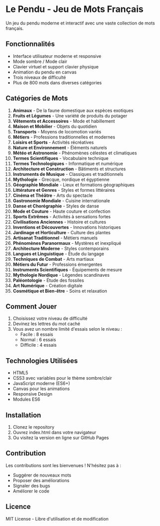 # Le Pendu - Jeu de Mots Français

Un jeu du pendu moderne et interactif avec une vaste collection de mots français.

## Fonctionnalités

- Interface utilisateur moderne et responsive
- Mode sombre / Mode clair
- Clavier virtuel et support clavier physique
- Animation du pendu en canvas
- Trois niveaux de difficulté
- Plus de 800 mots dans diverses catégories

## Catégories de Mots

1. **Animaux** - De la faune domestique aux espèces exotiques
2. **Fruits et Légumes** - Une variété de produits du potager
3. **Vêtements et Accessoires** - Mode et habillement
4. **Maison et Mobilier** - Objets du quotidien
5. **Transports** - Moyens de locomotion variés
6. **Métiers** - Professions traditionnelles et modernes
7. **Loisirs et Sports** - Activités récréatives
8. **Nature et Environnement** - Éléments naturels
9. **Météo et Astronomie** - Phénomènes célestes et climatiques
10. **Termes Scientifiques** - Vocabulaire technique
11. **Termes Technologiques** - Informatique et numérique
12. **Architecture et Construction** - Bâtiments et structures
13. **Instruments de Musique** - Classiques et traditionnels
14. **Mythologie** - Grecque, nordique et égyptienne
15. **Géographie Mondiale** - Lieux et formations géographiques
16. **Littérature et Genres** - Styles et formes littéraires
17. **Cinéma et Théâtre** - Arts du spectacle
18. **Gastronomie Mondiale** - Cuisine internationale
19. **Danse et Chorégraphie** - Styles de danse
20. **Mode et Couture** - Haute couture et confection
21. **Sports Extrêmes** - Activités à sensations fortes
22. **Civilisations Anciennes** - Histoire et cultures
23. **Inventions et Découvertes** - Innovations historiques
24. **Jardinage et Horticulture** - Culture des plantes
25. **Artisanat Traditionnel** - Métiers manuels
26. **Phénomènes Paranormaux** - Mystères et inexpliqué
27. **Architecture Moderne** - Styles contemporains
28. **Langues et Linguistique** - Étude du langage
29. **Techniques de Combat** - Arts martiaux
30. **Métiers du Futur** - Professions émergentes
31. **Instruments Scientifiques** - Équipements de mesure
32. **Mythologie Nordique** - Légendes scandinaves
33. **Paléontologie** - Étude des fossiles
34. **Art Numérique** - Création digitale
35. **Cosmétique et Bien-être** - Soins et relaxation

## Comment Jouer

1. Choisissez votre niveau de difficulté
2. Devinez les lettres du mot caché
3. Vous avez un nombre limité d'essais selon le niveau :
   - Facile : 8 essais
   - Normal : 6 essais
   - Difficile : 4 essais

## Technologies Utilisées

- HTML5
- CSS3 avec variables pour le thème sombre/clair
- JavaScript moderne (ES6+)
- Canvas pour les animations
- Responsive Design
- Modules ES6

## Installation

1. Clonez le repository
2. Ouvrez index.html dans votre navigateur
3. Ou visitez la version en ligne sur GitHub Pages

## Contribution

Les contributions sont les bienvenues ! N'hésitez pas à :
- Suggérer de nouveaux mots
- Proposer des améliorations
- Signaler des bugs
- Améliorer le code

## Licence

MIT License - Libre d'utilisation et de modification
